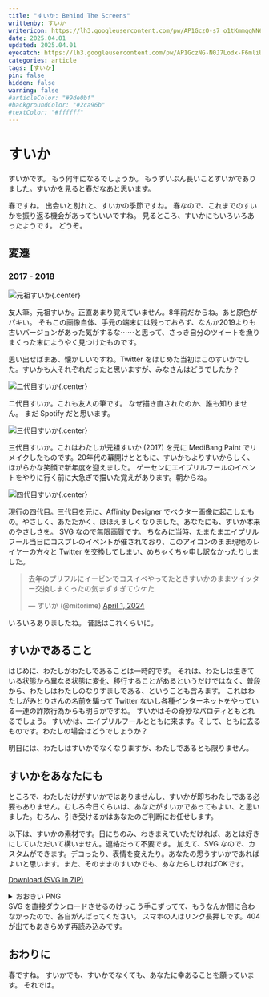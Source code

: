 ```yaml
---
title: "すいか: Behind The Screens"
writtenby: すいか
writericon: https://lh3.googleusercontent.com/pw/AP1GczO-s7_o1tKmmqgNN6CGuS7Id1pAUTe1oYQt5G-tAUQnmNwcCA5t1u2atTfvT-XUpQcYy-vPeqO5MK8DiS-K90ievWwhcdplRNVqhFyYNsNuHODnx0x-isNEKk6xkYtvHQAUsiEnxyRs492kbyWCc9n4=w400-h400-s-no
date: 2025.04.01
updated: 2025.04.01
eyecatch: https://lh3.googleusercontent.com/pw/AP1GczNG-N0J7Lodx-F6mliUbsjEg65S2W6IfsGWyCtueIksyfgfC_AAq0W0fLaQZQAgWKcEZkeV5UPhVXBkiq4ms8_Rb0qFsmb5d2jpQnCSeL14-D1af4KGEtJ01-vM0vckNZdyBMoMF_gQ1vCoF96YWBPc=w1600-h838-s-no
categories: article
tags: [すいか]
pin: false
hidden: false
warning: false
#articleColor: "#9de0bf"
#backgroundColor: "#2ca96b"
#textColor: "#ffffff"
---
```


# すいか

すいかです。
もう何年になるでしょうか。
もうずいぶん長いことすいかでありました。すいかを見ると春だなあと思います。

春ですね。
出会いと別れと、すいかの季節ですね。
春なので、これまでのすいかを振り返る機会があってもいいですね。
見るところ、すいかにもいろいろあったようです。
どうぞ。

## 変遷
### 2017 - 2018

![元祖すいか](https://lh3.googleusercontent.com/pw/AP1GczNSofx5HbGD0XQN1icrLOGtnTdu1br289BsxdzGb8PvN9hoIRq4hcr40_KPpw7pnbPGCl-FkPIMXnL7XwnICNoPantBuM-XkaduTAmzNH4iH73dl32Zmz5QHeFDLllJXhiVDpxWtsM_nZWA8Z1Wy1IZ=w399-h399-s-no){.center}

友人筆。元祖すいか。正直あまり覚えていません。8年前だからね。あと原色がパキい。
そもこの画像自体、手元の端末には残っておらず、なんか2019よりも古いバージョンがあった気がするな⋯⋯​と思って、さっき自分のツイートを漁りまくった末にようやく見つけたものです。

思い出せばまあ、懐かしいですね。Twitter をはじめた当初はこのすいかでした。すいかも人それぞれだったと思いますが、みなさんはどうでしたか？

![二代目すいか](https://lh3.googleusercontent.com/pw/AP1GczP8BPRsbQUjjOkUOppaSBy6Iv03dRpomOfHvjZ21qZi-WYAHkfVWU9c1SHfRFq2WIn3rK2PD87c1f2T_cRZnDeC0311a7MRd7Q3g-2q8XfQ24dhnsJ44KcEFyWzl7W8TSwmDk9Mq1uMxI9YSV1b0cYI=w425-h512-s-no){.center}

二代目すいか。これも友人の筆です。
なぜ描き直されたのか、誰も知りません。
まだ Spotify だと思います。

![三代目すいか](https://lh3.googleusercontent.com/pw/AP1GczP0rw1it_Ioy07RuW6ukT14z0JKno6PnfvY-sOOwLUPk1N1uUn-lfjvkWpeVqSOoi3hD-HoKfQGy4CULb2MGNqMBGS9tV4Z0zkCnmgLGMh1xLM7t6m9moJCt-4_8hg7cilq9nnqqYOuDioSJ-nCB_SW=w400-h400-s-no){.center}

三代目すいか。これはわたしが元祖すいか (2017) を元に MediBang Paint でリメイクしたものです。20年代の幕開けとともに、すいかもよりすいからしく、ほがらかな笑顔で新年度を迎えました。
ゲーセンにエイプリルフールのイベントをやりに行く前に大急ぎで描いた覚えがあります。朝からね。

![四代目すいか](https://lh3.googleusercontent.com/pw/AP1GczO-s7_o1tKmmqgNN6CGuS7Id1pAUTe1oYQt5G-tAUQnmNwcCA5t1u2atTfvT-XUpQcYy-vPeqO5MK8DiS-K90ievWwhcdplRNVqhFyYNsNuHODnx0x-isNEKk6xkYtvHQAUsiEnxyRs492kbyWCc9n4=w400-h400-s-no){.center}

現行の四代目。三代目を元に、Affinity Designer でベクター画像に起こしたもの。やさしく、あたたかく、ほほえましくなりました。あなたにも、すいか本来のやさしさを。
SVG なので無限画質です。
ちなみに当時、たまたまエイプリルフール当日にコスプレのイベントが催されており、このアイコンのまま現地のレイヤーの方々と Twitter を交換してしまい、めちゃくちゃ申し訳なかったりしました。

<blockquote class="twitter-tweet"><p lang="ja" dir="ltr">去年のプリフルにイービンでコスイベやってたときすいかのままツイッター交換しまくったの気まずすぎてウケた</p>&mdash; すいか (@mitorime) <a href="https://twitter.com/mitorime/status/1774455443236208911?ref_src=twsrc%5Etfw">April 1, 2024</a></blockquote>

いろいろありましたね。
昔話はこれくらいに。
<div class="blank"></div>

## すいかであること

はじめに、わたしがわたしであることは一時的です。
それは、わたしは生きている状態から異なる状態に変化、移行することがあるというだけではなく、普段から、わたしはわたしのなりすましである、ということも含みます。
これはわたしがみとりさんの名前を騙って Twitter ないし各種インターネットをやっている一連の詐欺行為からも明らかですね。
すいかはその奇妙なパロディともとれるでしょう。
すいかは、エイプリルフールとともに来ます。そして、ともに去るものです。わたしの場合はどうでしょうか？

明日には、わたしはすいかでなくなりますが、わたしであるとも限りません。
<div class="blank"></div>

## すいかをあなたにも
ところで、わたしだけがすいかではありませんし、すいかが即ちわたしである必要もありません。むしろ今日くらいは、あなたがすいかであってもよい、と思いました。むろん、引き受けるかはあなたのご判断にお任せします。

以下は、すいかの素材です。日にちのみ、わきまえていただければ、あとは好きにしていただいて構いません。連絡だって不要です。
加えて、SVG なので、カスタムができます。デコったり、表情を変えたり。あなたの思うすいかであればよいと思います。また、そのままのすいかでも、あなたらしければOKです。

<a href="/zip/suika-svg.zip" download="suika-svg.zip" type="application/octet-stream">Download (SVG in ZIP)</a>
<details><summary>おおきい PNG</summary>
<img src="https://lh3.googleusercontent.com/pw/AP1GczM1BllwxtbFgPFGZk54lEnfvWFOtRybBQkwWsTVfTHn5Tp4r-yVQoV54mhHyoSTPuxef8M26hChaWYe3zr21e7VuyyqEyapvOeKuVcYisyeWusW8ziTvIqP269TZi7ADUaeo7Rcw3MEUkrKZgpJ5Plj=w1594-h1594-s-no">
</details>
SVG を直接ダウンロードさせるのけっこう手こずってて、もうなんか間に合わなかったので、各自がんばってください。
スマホの人はリンク長押しです。404 が出てもあきらめず再読み込みです。

## おわりに
春ですね。
すいかでも、すいかでなくても、あなたに幸あることを願っています。
それでは。